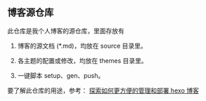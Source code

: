 ## 博客源仓库

此仓库是我个人博客的源仓库，里面存放有

1. 博客的源文档 (*.md)，均放在 source 目录里。

2. 各主题的配置或修改，均放在 themes 目录里。

3. 一键脚本 setup、gen、push。



要了解此仓库的用途，参考： [探索如何更方便的管理和部署 hexo 博客](https://www.fkxxyz.com/2019/11/23/management-hexo-blog/)

